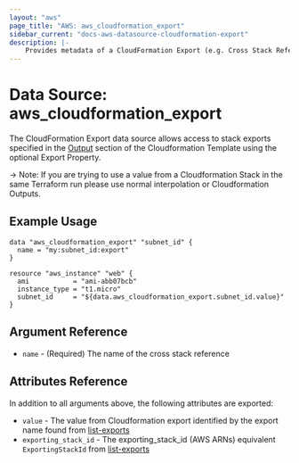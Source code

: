 ```yaml
---
layout: "aws"
page_title: "AWS: aws_cloudformation_export"
sidebar_current: "docs-aws-datasource-cloudformation-export"
description: |-
    Provides metadata of a CloudFormation Export (e.g. Cross Stack References)
---
```


# Data Source: aws_cloudformation_export

The CloudFormation Export data source allows access to stack
exports specified in the [Output](http://docs.aws.amazon.com/AWSCloudFormation/latest/UserGuide/outputs-section-structure.html) section of the Cloudformation Template using the optional Export Property.

 -> Note: If you are trying to use a value from a Cloudformation Stack in the same Terraform run please use normal interpolation or Cloudformation Outputs. 

## Example Usage

```hcl
data "aws_cloudformation_export" "subnet_id" {
  name = "my:subnet_id:export"
}

resource "aws_instance" "web" {
  ami           = "ami-abb07bcb"
  instance_type = "t1.micro"
  subnet_id     = "${data.aws_cloudformation_export.subnet_id.value}"
}
```

## Argument Reference

* `name` - (Required) The name of the cross stack reference

## Attributes Reference

In addition to all arguments above, the following attributes are exported:

* `value` - The value from Cloudformation export identified by the export name found from [list-exports](http://docs.aws.amazon.com/cli/latest/reference/cloudformation/list-exports.html)
* `exporting_stack_id` - The exporting_stack_id (AWS ARNs) equivalent `ExportingStackId` from [list-exports](http://docs.aws.amazon.com/cli/latest/reference/cloudformation/list-exports.html) 
